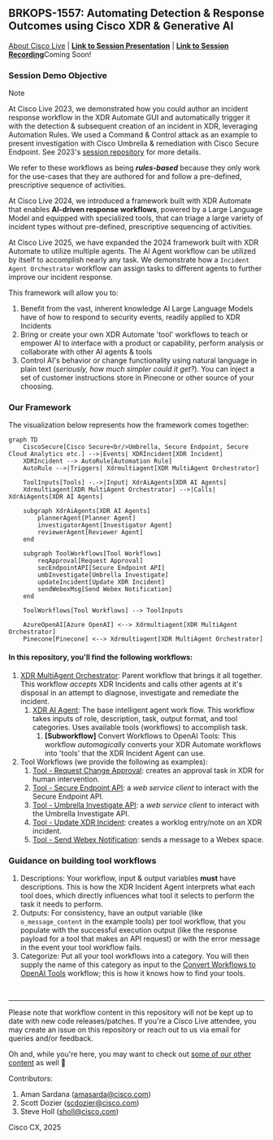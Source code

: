 ## BRKOPS-1557: Automating Detection & Response Outcomes using Cisco XDR & Generative AI

[About Cisco Live](https://www.ciscolive.com/global.html) | [**Link to Session Presentation**](/BRKOPS-1557.pdf) | [**Link to Session Recording**]()Coming Soon!


### Session Demo Objective

> [!NOTE]
> At Cisco Live 2023, we demonstrated how you could author an incident response workflow in the XDR Automate GUI and automatically trigger it with the detection & subsequent creation of an incident in XDR, leveraging Automation Rules. We used a Command & Control attack as an example to present investigation with Cisco Umbrella & remediation with Cisco Secure Endpoint. See 2023's [session repository](https://github.com/ciscomanagedservices/ciscolive23-xdr-automate) for more details. 
>
> We refer to these workflows as being _**rules-based**_ because they only work for the use-cases that they are authored for and follow a pre-defined, prescriptive sequence of activities.
>
> At Cisco Live 2024, we introduced a framework built with XDR Automate that enables **AI-driven response workflows**, powered by a Large Language Model and equipped with specialized tools, that can triage a large variety of incident types without pre-defined, prescriptive sequencing of activities. 

At Cisco Live 2025, we have expanded the 2024 framework built with XDR Automate to utilize multiple agents.  The AI Agent workflow can be utilized by itself to accomplish nearly any task.  We demonstrate how a `Incident Agent Orchestrator` workflow can assign tasks to different agents to further improve our incident response.

This framework will allow you to:

1. Benefit from the vast, inherent knowledge AI Large Language Models have of how to respond to security events, readily applied to XDR Incidents
2. Bring or create your own XDR Automate 'tool' workflows to teach or empower AI to interface with a product or capability, perform analysis or collaborate with other AI agents & tools
3. Control AI's behavior or change functionality using natural language in plain text (_seriously, how much simpler could it get?_).  You can inject a set of customer instructions store in Pinecone or other source of your choosing.

### Our Framework

The visualization below represents how the framework comes together:

```mermaid
graph TD
    CiscoSecure[Cisco Secure<br/>Umbrella, Secure Endpoint, Secure Cloud Analytics etc.] -->|Events| XDRIncident[XDR Incident]
    XDRIncident --> AutoRule[Automation Rule]
    AutoRule -->|Triggers| Xdrmultiagent[XDR MultiAgent Orchestrator]

    ToolInputs[Tools] -.->|Input| XdrAiAgents[XDR AI Agents]
    Xdrmultiagent[XDR MultiAgent Orchestrator] -->|Calls| XdrAiAgents[XDR AI Agents]

    subgraph XdrAiAgents[XDR AI Agents]
        plannerAgent[Planner Agent]
        investigatorAgent[Investigator Agent]
        reviewerAgent[Reviewer Agent]
    end

    subgraph ToolWorkflows[Tool Workflows]
        reqApproval[Request Approval]
        secEndpointAPI[Secure Endpoint API]
        umbInvestigate[Umbrella Investigate]
        updateIncident[Update XDR Incident]
        sendWebexMsg[Send Webex Notification]
    end

    ToolWorkflows[Tool Workflows] --> ToolInputs

    AzureOpenAI[Azure OpenAI] <--> Xdrmultiagent[XDR MultiAgent Orchestrator]
    Pinecone[Pinecone] <--> Xdrmultiagent[XDR MultiAgent Orchestrator]
```

#### In this repository, you'll find the following workflows:

1. [XDR MultiAgent Orchestrator](/XDR-IncidentOrchestrator__definition_workflow_02JIZAQB57V1J3ZjuoFo7ulzhuoHTX25Xz7/): Parent workflow that brings it all together. This workflow _accepts_ XDR Incidents and calls other agents  at it's disposal in an attempt to diagnose, investigate and remediate the incident. 
   1. [XDR AI Agent](/XDRAIAgent__definition_workflow_02JGIZBHJ2P3N7ar9Au4l6VY1Ga8CJckfnI/): The base intelligent agent work flow. This workflow takes inputs of role, description, task, output format, and tool categories. Uses available tools (workflows) to accomplish task.
      1. **[Subworkflow]** Convert Workflows to OpenAI Tools: This workflow _automagically_ converts your XDR Automate workflows into 'tools' that the XDR Incident Agent can use.
2. Tool Workflows (we provide the following as examples):
    1. [Tool - Request Change Approval](/Tool-RequestChangeApproval__definition_workflow_02DIUZE85QAXE1Xes1tBKwjNjfz1ewzyOwN/): creates an approval task in XDR for human intervention.
    2. [Tool - Secure Endpoint API](/Tool-SecureEndpointAPI__definition_workflow_02DERU2M6K93C00tAcfL9vATtUNqezRLtQK/): a _web service client_ to interact with the Secure Endpoint API.
    3. [Tool - Umbrella Investigate API](/Tool-UmbrellaInvestigateAPI__definition_workflow_02DEPRI15KGL573NNQVZzBs5v9RM8zlwTjp/): a _web service client_ to interact with the Umbrella Investigate API.
    4. [Tool - Update XDR Incident](/Tool-Update-XDR-Incident__definition_workflow_02JJ7894W37GW2scLuUW223Hotg4zUed8RO/): creates a worklog entry/note on an XDR incident.
    5. [Tool - Send Webex Notification](/Tool-SendWebexNotification__definition_workflow_02DEI6Q3YN17F2HQzFzsoqPshYqm2fAcZgK/): sends a message to a Webex space.

### Guidance on building tool workflows

1. Descriptions: Your workflow, input & output variables **must** have descriptions. This is how the XDR Incident Agent interprets what each tool does, which directly influences what tool it selects to perform the task it needs to perform.
2. Outputs: For consistency, have an output variable (like `o_message_content` in the example tools) per tool workflow, that you populate with the successful execution output (like the response payload for a tool that makes an API request) or with the error message in the event your tool workflow fails.
3. Categorize: Put all your tool workflows into a category. You will then supply the name of this category as input to the [Convert Workflows to OpenAI Tools]() workflow; this is how it knows how to find your tools.

</br>

---

Please note that workflow content in this repository will not be kept up to date with new code releases/patches. If you're a Cisco Live attendee, you may create an issue on this repository or reach out to us via email for queries and/or feedback.

Oh and, while you're here, you may want to check out [some of our other content](https://github.com/ciscomanagedservices) as well 🚀 

Contributors:

1. Aman Sardana (amasarda@cisco.com)
2. Scott Dozier (scdozier@cisco.com)
3. Steve Holl (sholl@cisco.com)

Cisco CX, 2025
